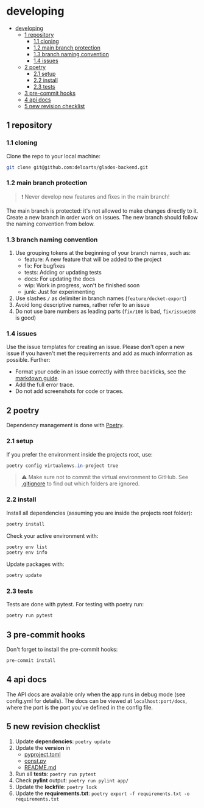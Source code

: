 # developing

- [developing](#developing)
  - [1 repository](#1-repository)
    - [1.1 cloning](#11-cloning)
    - [1.2 main branch protection](#12-main-branch-protection)
    - [1.3 branch naming convention](#13-branch-naming-convention)
    - [1.4 issues](#14-issues)
  - [2 poetry](#2-poetry)
    - [2.1 setup](#21-setup)
    - [2.2 install](#22-install)
    - [2.3 tests](#23-tests)
  - [3 pre-commit hooks](#3-pre-commit-hooks)
  - [4 api docs](#4-api-docs)
  - [5 new revision checklist](#5-new-revision-checklist)

## 1 repository

### 1.1 cloning

Clone the repo to your local machine:

```bash
git clone git@github.com:deloarts/glados-backend.git
```

### 1.2 main branch protection

> ❗️ Never develop new features and fixes in the main branch!

The main branch is protected: it's not allowed to make changes directly to it. Create a new branch in order work on issues. The new branch should follow the naming convention from below.

### 1.3 branch naming convention

1. Use grouping tokens at the beginning of your branch names, such as:
    - feature: A new feature that will be added to the project
    - fix: For bugfixes
    - tests: Adding or updating tests
    - docs: For updating the docs
    - wip: Work in progress, won't be finished soon
    - junk: Just for experimenting
2. Use slashes `/` as delimiter in branch names (`feature/docket-export`)
3. Avoid long descriptive names, rather refer to an issue
4. Do not use bare numbers as leading parts (`fix/108` is bad, `fix/issue108` is good)

### 1.4 issues

Use the issue templates for creating an issue. Please don't open a new issue if you haven't met the requirements and add as much information as possible. Further:

- Format your code in an issue correctly with three backticks, see the [markdown guide](https://docs.github.com/en/get-started/writing-on-github/getting-started-with-writing-and-formatting-on-github/basic-writing-and-formatting-syntax).
- Add the full error trace.
- Do not add screenshots for code or traces.

## 2 poetry

Dependency management is done with [Poetry](https://python-poetry.org/).

### 2.1 setup

If you prefer the environment inside the projects root, use:

```powershell
poetry config virtualenvs.in-project true
```

> ⚠️ Make sure not to commit the virtual environment to GitHub. See [.gitignore](.gitignore) to find out which folders are ignored.

### 2.2 install

Install all dependencies (assuming you are inside the projects root folder):

```powershell
poetry install
```

Check your active environment with:

```powershell
poetry env list
poetry env info
```

Update packages with:

```powershell
poetry update
```

### 2.3 tests

Tests are done with pytest. For testing with poetry run:

```powershell
poetry run pytest
```

## 3 pre-commit hooks

Don't forget to install the pre-commit hooks:

```powershell
pre-commit install
```

## 4 api docs

The API docs are available only when the app runs in debug mode (see config.yml for details).
The docs can be viewed at `localhost:port/docs`, where the port is the port you've defined in the config file.

## 5 new revision checklist

1. Update **dependencies**: `poetry update`
2. Update the **version** in
   - [pyproject.toml](pyproject.toml)
   - [const.py](app/const.py)
   - [README.md](README.md)
3. Run all **tests**: `poetry run pytest`
4. Check **pylint** output: `poetry run pylint app/`
5. Update the **lockfile**: `poetry lock`
6. Update the **requirements.txt**: `poetry export -f requirements.txt -o requirements.txt`
